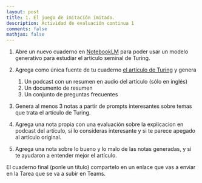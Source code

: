 ```yaml
---
layout: post
title: 1. El juego de imitación imitado.
description: Actividad de evaluación continua 1
comments: false
mathjax: false
---
```


1. Abre un nuevo cuaderno en [NotebookLM](https://notebooklm.google) para poder usar un modelo generativo para estudiar el artículo seminal de Turing.

2. Agrega como única fuente de tu cuaderno [el artículo de Turing](https://courses.cs.umbc.edu/471/papers/turing.pdf) y genera
   1. Un podcast con un resumen en audio del artículo (sólo en inglés)
   2. Un documento de resumen
   3. Un conjunto de preguntas frecuentes

3. Genera al menos 3 notas a partir de prompts interesantes sobre temas que trata el artículo de Turing.

4. Agrega una nota propia con una evaluación sobre la explicacion en podcast del artículo, si lo consideras interesante y si te parece apegado al artículo original.

5. Agrega una nota sobre lo bueno y lo malo de las notas generadas, y si te ayudaron a entender mejor el artículo.

El cuaderno final (ponle un título) compartelo en un enlace que vas a enviar en la Tarea que se va a subir en Teams.



